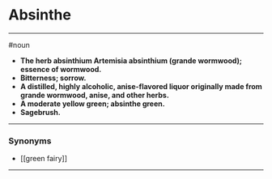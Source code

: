 # Absinthe
---
#noun
- **The herb absinthium Artemisia absinthium (grande wormwood); essence of wormwood.**
- **Bitterness; sorrow.**
- **A distilled, highly alcoholic, anise-flavored liquor originally made from grande wormwood, anise, and other herbs.**
- **A moderate yellow green; absinthe green.**
- **Sagebrush.**
---
### Synonyms
- [[green fairy]]
---
